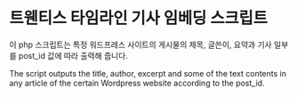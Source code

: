 # 트웬티스 타임라인 기사 임베딩 스크립트
이 php 스크립트는 특정 워드프레스 사이트의 게시물의 제목, 글쓴이, 요약과 기사 일부를
post_id 값에 따라 출력해 줍니다.

The script outputs the title, author, excerpt and some of the text contents
in any article of the certain Wordpress website according to the post_id.
